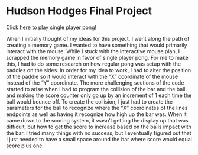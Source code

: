 # Hudson Hodges Final Project
[Click here to play single player pong!](https://hhodge8.github.io/Hodges_Hudson_Art2210/Hodges_Hudson_ART2210_PongGame_Fall2019/Final_Project.html)

When I initially thought of my ideas for this project, I went along the path of creating a memory game. I wanted to have something that would primarily interact with the mouse. While I stuck with the interactive mouse plan, I scrapped the memory game in favor of single player pong. For me to make this, I had to do some research on how regular pong was setup with the paddles on the sides. In order for my idea to work, I had to alter the position of the paddle so it would interact with the “X” coordinate of the mouse instead of the “Y” coordinate.  The more challenging sections of the code started to arise when I had to program the collision of the bar and the ball and making the score counter only go up by an increment of 1 each time the ball would bounce off. To create the collision, I just had to create the parameters for the ball to recognize where the “X” coordinates of the lines endpoints as well as having it recognize how high up the bar was. When it came down to the scoring system, it wasn’t getting the display up that was difficult, but how to get the score to increase based on the balls impact with the bar. I tried many things with no success, but I eventually figured out that I just needed to have a small space around the bar where score would equal score plus one.
